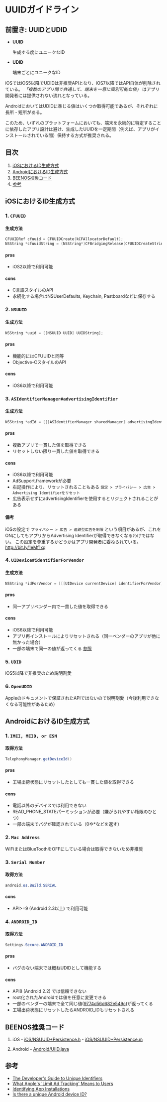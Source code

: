UUIDガイドライン
==============

## 前置き: UUIDとUDID
  - **UUID**

    生成する度にユニークなID

  - **UDID**

    端末ごとにユニークなID


iOSではiOS5以降でUDIDは非推奨APIとなり、iOS7以降ではAPI自体が削除されている。
*「複数のアプリ間で共通して、端末を一意に識別可能な値」* はアプリ開発者には提供されない流れとなっている。

AndroidにおいてはUDIDに準じる値はいくつか取得可能であるが、それぞれに長所・短所がある。

このため、いずれのプラットフォームにおいても、端末を永続的に特定することに依存したアプリ設計は避け、生成したUUIDを一定期間（例えば、アプリがインストールされている間）保持する方式が推奨される。

## 目次

1. [iOSにおけるID生成方式](#iOS)
2. [AndroidにおけるID生成方式](#android)
3. [BEENOS推奨コード](#recommended-implementation)
4. [参考](#reference)

## <a name="iOS">iOSにおけるID生成方式</a>

### 1. `CFUUID`

#### 生成方法

```objective-c
CFUUIDRef cfuuid = CFUUIDCreate(kCFAllocatorDefault);
NSString *cfuuidString = (NSString*)CFBridgingRelease(CFUUIDCreateString(kCFAllocatorDefault, cfuuid));
```

#### pros
  * iOS2以降で利用可能

#### cons
  * C言語スタイルのAPI
  * 永続化する場合はNSUserDefaults, Keychain, Pastboardなどに保存する


### 2. `NSUUID`

#### 生成方法

```objective-c
NSString *uuid = [[NSUUID UUID] UUIDString];
```

#### pros
  * 機能的にはCFUUIDと同等
  * Objective-CスタイルのAPI

#### cons
  * iOS6以降で利用可能


### 3. `ASIdentifierManager#advertisingIdentifier`

#### 生成方法

```objective-c
NSString *adId = [[[ASIdentifierManager sharedManager] advertisingIdentifier] UUIDString];
```

#### pros
  * 複数アプリで一貫した値を取得できる
  * リセットしない限り一貫した値を取得できる

#### cons
  * iOS6以降で利用可能
  * AdSupport.frameworkが必要
  * 右記操作により、リセットされることもある
    `設定 > プライバシー > 広告 > Advertising Identifierをリセット`
  * 広告表示せずにadvertisingIdentifierを使用するとリジェクトされることがある

#### 備考
iOSの設定で
`プライバシー > 広告 > 追跡型広告を制限`
という項目があるが、これをONにしてもアプリからAdvertising Identifierが取得できなくなるわけではない。
この設定を尊重するかどうかはアプリ開発者に委ねられている。
http://bit.ly/1eMf1xq

### 4. `UIDevice#identifierForVendor`

#### 生成方法

```objective-c
NSString *idForVendor = [[[UIDevice currentDevice] identifierForVendor] UUIDString];
```

#### pros
  * 同一アプリベンダー内で一貫した値を取得できる

#### cons
  * iOS6以降で利用可能
  * アプリ再インストールによりリセットされる（同一ベンダーのアプリが他に無かった場合）
  * 一部の端末で同一の値が返ってくる [参照](http://stackoverflow.com/questions/12605257/the-advertisingidentifier-and-identifierforvendor-return-00000000-0000-0000-000)

### 5. `UDID`
  iOS5以降で非推奨のため説明割愛

### 6. `OpenUDID`
  Appleのドキュメントで保証されたAPIではないので説明割愛（今後利用できなくなる可能性があるため）


## <a name="android">AndroidにおけるID生成方式</a>

### 1. `IMEI, MEID, or ESN`

#### 取得方法

```java
TelephonyManager.getDeviceId()
```

#### pros
  * 工場出荷状態にリセットしたとしても一貫した値を取得できる

#### cons
  * 電話以外のデバイスでは利用できない
  * READ_PHONE_STATEパーミッションが必要（嫌がられやすい権限のひとつ）
  * 一部の端末でバグが確認されている（0や*などを返す）

### 2. `Mac Address`
WiFiまたはBlueToothをOFFにしている場合は取得できないため非推奨

### 3. `Serial Number`

#### 取得方法

```java
android.os.Build.SERIAL
```

#### cons
  * API>=9 (Android 2.3以上) で利用可能

### 4. `ANDROID_ID`

#### 取得方法

```java
Settings.Secure.ANDROID_ID
```

#### pros
  * バグのない端末では概ねUDIDとして機能する

#### cons
  * API8 (Android 2.2) では信頼できない
  * root化されたAndroidでは値を任意に変更できる
  * 一部のベンダーの端末で全て同じ値([9774d56d682e549c](http://www.google.com/search?sourceid=chrome&ie=UTF-8&q=9774d56d682e549c))が返ってくる
  * 工場出荷状態にリセットしたらANDROID_IDもリセットされる

## <a name="recommended-implementation">BEENOS推奨コード</a>

  1. iOS
    - [iOS/NSUUID+Persistence.h](iOS/NSUUID+Persistence.h)
    - [iOS/NSUUID+Persistence.m](iOS/NSUUID+Persistence.m)

  2. Android
    - [Android/UIID.java](Android/UIID.java)

## <a name="reference">参考</a>
  * [The Developer's Guide to Unique Identifiers](http://www.doubleencore.com/2013/04/unique-identifiers/)
  * [What Apple's 'Limit Ad Tracking' Means to Users](http://www.doubleencore.com/2013/04/what-apples-limit-ad-tracking-feature-actually-means-to-users/)
  * [Identifying App Installations](http://android-developers.blogspot.jp/2011/03/identifying-app-installations.html)
  * [Is there a unique Android device ID?](http://stackoverflow.com/questions/2785485/is-there-a-unique-android-device-id)
